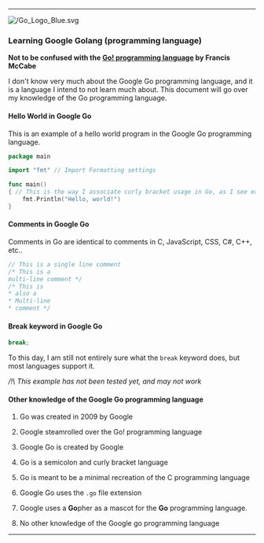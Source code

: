 
***

![/Go_Logo_Blue.svg](/Go_Logo_Blue.svg)

### Learning Google Golang (programming language)

**Not to be confused with the [Go! programming language](#Learning-Go!-(programming-language)) by Francis McCabe**

I don't know very much about the Google Go programming language, and it is a language I intend to not learn much about. This document will go over my knowledge of the Go programming language.

#### Hello World in Google Go

This is an example of a hello world program in the Google Go programming language.

```go
package main

import "fmt" // Import Formatting settings

func main()
{ // This is the way I associate curly bracket usage in Go, as I see examples written like this, with the curly bracket wasting an extra line
    fmt.Println("Hello, world!")
}
```

#### Comments in Google Go

Comments in Go are identical to comments in C, JavaScript, CSS, C#, C++, etc..

```go
// This is a single line comment
/* This is a
multi-line comment */
/* This is 
* also a
* Multi-line
* comment */
```

#### Break keyword in Google Go

```go
break;
```

To this day, I am still not entirely sure what the `break` keyword does, but most languages support it.

_/!\ This example has not been tested yet, and may not work_

#### Other knowledge of the Google Go programming language

1. Go was created in 2009 by Google

2. Google steamrolled over the Go! programming language

3. Google Go is created by Google

4. Go is a semicolon and curly bracket language

5. Go is meant to be a minimal recreation of the C programming language 

6. Google Go uses the `.go` file extension

7. Google uses a **Go**pher as a mascot for the **Go** programming language.

8. No other knowledge of the Google go programming language

***


